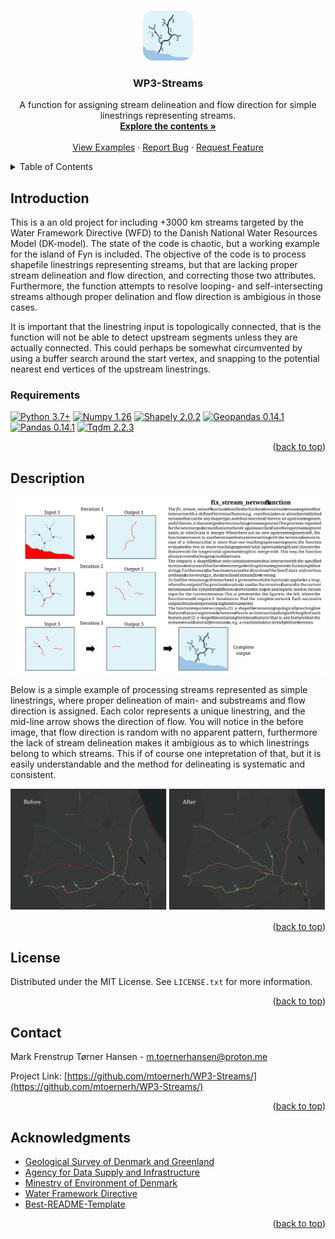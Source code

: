 <a name="readme-top"></a>

<!-- PROJECT LOGO -->
<br />
<div align="center">
  <a href="https://github.com/mtoernerh/WP3-Streams">
    <img src="images/logo_WP3.svg" alt="Logo" width="80" height="80">
  </a>

  <h3 align="center">WP3-Streams</h3>

  <p align="center">
    A function for assigning stream delineation and flow direction for simple linestrings representing streams.
    <br />
    <a href="https://github.com/mtoernerh"><strong>Explore the contents »</strong></a>
    <br />
    <br />
    <a href="https://github.com/mtoernerh/WP3-Streams/example">View Examples</a>
    ·
    <a href="https://github.com/mtoernerh/WP3-Streams/issues">Report Bug</a>
    ·
    <a href="https://github.com/mtoernerh/WP3-Streams/issues">Request Feature</a>
  </p>
</div>

<!-- TABLE OF CONTENTS -->
<details>
  <summary>Table of Contents</summary>
  <ol>
    <li>
      <a href="#introduction">Introduction</a>
      <ul>
        <li><a href="#requirements">Requirements</a></li>
      </ul>
    </li>
    <li>
      <a href="#description">Description</a>
    </li>
    <li><a href="#license">License</a></li>
    <li><a href="#contact">Contact</a></li>
    <li><a href="#acknowledgments">Acknowledgments</a></li>
  </ol>
</details>

## Introduction
This is a an old project for including +3000 km streams targeted by the Water Framework Directive (WFD) to the Danish National Water Resources Model (DK-model). The state of the code is chaotic, but a working example for the island of Fyn is included. The objective of the code is to process shapefile linestrings representing streams, but that are lacking proper stream delineation and flow direction, and correcting those two attributes. Furthermore, the function attempts to resolve looping- and self-intersecting streams although proper delination and flow direction is ambigious in those cases.

It is important that the linestring input is topologically connected, that is the function will not be able to detect upstream segments unless they are actually connected. This could perhaps be somewhat circumvented by using a buffer search around the start vertex, and snapping to the potential nearest end vertices of the upstream linestrings.

### Requirements

[![Python 3.7+](https://img.shields.io/badge/Python-3.7+-blue.svg)](https://www.python.org/downloads/release/python-376/)
[![Numpy 1.26](https://img.shields.io/badge/numpy-1.26-blue.svg?logo=numpy)](https://numpy.org/devdocs/index.html) 
[![Shapely 2.0.2](https://img.shields.io/badge/shapely-2.0.2%20-blue.svg?logo=shapely)](https://shapely.readthedocs.io/en/stable/manual.html)
[![Geopandas 0.14.1](https://img.shields.io/badge/geopandas-0.14.1-blue.svg?logo=pandas)](https://geopandas.org/en/stable/)
[![Pandas 0.14.1](https://img.shields.io/badge/pandas-2.1.3-blue.svg?logo=pandas)](https://pandas.pydata.org/)
[![Tqdm 2.2.3](https://img.shields.io/badge/tqdm-2.2.3-blue.svg?logo=tqdm)](https://tqdm.github.io/)
<p align="right">(<a href="#readme-top">back to top</a>)</p>

## Description
![Description](images/WP3_description.svg)

Below is a simple example of processing streams represented as simple linestrings, where proper delineation of main- and substreams and flow direction is assigned. Each color represents a unique linestring, and the mid-line arrow shows the direction of flow. You will notice in the before image, that flow direction is random with no apparent pattern, furthermore the lack of stream delineation makes it ambigious as to which linestrings belong to which streams. This if of course one intepretation of that, but it is easily understandable and the method for delineating is systematic and consistent.



![Example](images/stream_correction.svg)

<p align="right">(<a href="#readme-top">back to top</a>)</p>

## License

Distributed under the MIT License. See `LICENSE.txt` for more information.

<p align="right">(<a href="#readme-top">back to top</a>)</p>

## Contact

Mark Frenstrup Tørner Hansen - m.toernerhansen@proton.me

Project Link: [https://github.com/mtoernerh/WP3-Streams/](https://github.com/mtoernerh/WP3-Streams/)

<p align="right">(<a href="#readme-top">back to top</a>)</p>

## Acknowledgments

* [Geological Survey of Denmark and Greenland](https://eng.geus.dk/)
* [Agency for Data Supply and Infrastructure](https://eng.sdfi.dk/)
* [Minestry of Environment of Denmark](https://eng.mst.dk/)
* [Water Framework Directive](https://environment.ec.europa.eu/topics/water/water-framework-directive_en)
* [Best-README-Template](https://github.com/othneildrew/Best-README-Template)
<p align="right">(<a href="#readme-top">back to top</a>)</p>

<!-- MARKDOWN LINKS & IMAGES -->
<!-- https://www.markdownguide.org/basic-syntax/#reference-style-links -->

[Example]: https://github.com/mtoernerh/WP3-Streams/images/stream_correction.svg
